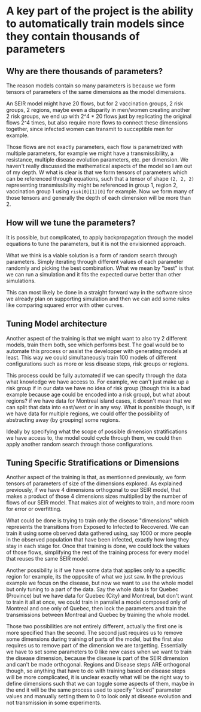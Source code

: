 # A key part of the project is the ability to automatically train models since they contain thousands of parameters

## Why are there thousands of parameters?

The reason models contain so many parameters is because we form tensors of parameters of the same dimensions as the model dimensions.

An SEIR model might have 20 flows, but for 2 vaccination groups, 2 risk groups, 2 regions, maybe even a disparity in men/women creating another 2 risk groups, we end up with 2^4 * 20 flows just by replicating the original flows 2^4 times, but also require more flows to connect these dimensions together, since infected women can transmit to succeptible men for example.

Those flows are not exactly parameters, each flow is parametrized with multiple parameters, for example we might have a transmissibility, a resistance, multiple disease evolution parameters, etc. per dimension. We haven't really discussed the mathematical aspects of the model so I am out of my depth. W what is clear is that we form tensors of parameters which can be referenced through equations, such that a tensor of shape `(2, 2, 2)` representing transmissibility might be referenced in group 1, region 2, vaccination group 1 using `risk[0][1][0]` for example. Now we form many of those tensors and generally the depth of each dimension will be more than 2.

## How will we tune the parameters?

It is possible, but complicated, to apply backpropagation through the model equations to tune the parameters, but it is not the envisionned approach.

What we think is a viable solution  is a form of random search through parameters. Simply iterating through different values of each parameter randomly and picking the best combination. What we mean by "best" is that we can run a simulation and it fits the expected curve better than other simulations.

This can most likely be done in a straight forward way in the software since we already plan on supporting simulation and then we can add some rules like comparing squared error with other curves.

## Tuning Model architecture

Another aspect of the training is that we might want to also try 2 different models, train them both, see which performs best. The goal would be to automate this process or assist the developper with generating models at least. This way we could simultaneously train 100 models of different configurations such as more or less disease steps, risk groups or regions.

This process could be fully automated if we can specify through the data what knowledge we have access to. For example, we can't just make up a risk group if in our data we have no idea of risk group (though this is a bad example because age could be encoded into a risk group), but what about regions? if we have data for Montreal island cases, it doesn't mean that we can split that data into east/west or in any way. What is possible though, is if we have data for multiple regions, we could offer the possibility of abstracting away (by grouping) some regions.

Ideally by specifying what the scope of possible dimension stratifications we have access to, the model could cycle through them, we could then apply another random search through those configurations.

## Tuning Specific Stratifications or Dimensions

Another aspect of the training is that, as mentionned previously, we form tensors of parameters of size of the dimensions explored. As explained previously, if we have 4 dimensions orthogonal to our SEIR model, that makes a product of those 4 dimensions sizes multiplied by the number of flows of our SEIR model. That makes alot of weights to train, and more room for error or overfitting.

What could be done is trying to train only the disease "dimensions" which represents the transitions from Exposed to Infected to Recovered. We can train it using some observed data gathered using, say 1000 or more people in the observed population that have been infected, exactly how long they stay in each stage for. Once that training is done, we could lock the values of those flows, simplifying the rest of the training process for every model that reuses the same SEIR model.

Another possibility is if we have some data that applies only to a specific region for example, its the opposite of what we just saw. In the previous example we focus on the disease, but now we want to use the whole model but only tuning to a part of the data. Say the whole data is for Quebec (Province) but we have data for Quebec (City) and Montreal, but don't want to train it all at once, we could train in parrallel a model composed only of Montreal and one only of Quebec, then lock the parameters and train the transmissions between Montreal and Quebec by training the whole model.

Those two possibilities are not entirely different, actually the first one is more specified than the second. The second just requires us to remove some dimensions during training of parts of the model, but the first also requires us to remove part of the dimension we are targetting. Essentially we have to set some parameters to 0 like new cases when we want to train the disease dimension, because the disease is part of the SEIR dimension and can't be made orthogonal. Regions and Disease steps ARE orthogonal though, so anything that have to do with training based on disease steps will be more complicated, it is unclear exactly what will be the right way to define dimensions such that we can toggle some aspects of them, maybe in the end it will be the same process used to specify "locked" parameter values and manually setting them to 0 to look only at disease evolution and not transmission in some experiments.
